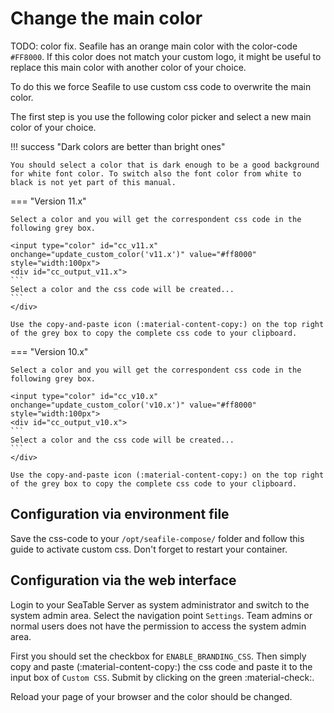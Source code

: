# Change the main color

TODO: color fix.
Seafile has an orange main color with the color-code `#FF8000`. If this color does not match your custom logo, it might be useful to replace this main color with another color of your choice.

To do this we force Seafile to use custom css code to overwrite the main color.

The first step is you use the following color picker and select a new main color of your choice.

!!! success "Dark colors are better than bright ones"

    You should select a color that is dark enough to be a good background for white font color. To switch also the font color from white to black is not yet part of this manual.

=== "Version 11.x"

    Select a color and you will get the correspondent css code in the following grey box.

    <input type="color" id="cc_v11.x" onchange="update_custom_color('v11.x')" value="#ff8000" style="width:100px">
    <div id="cc_output_v11.x">
    ```
    Select a color and the css code will be created...
    ```
    </div>

    Use the copy-and-paste icon (:material-content-copy:) on the top right of the grey box to copy the complete css code to your clipboard.

=== "Version 10.x"

    Select a color and you will get the correspondent css code in the following grey box.

    <input type="color" id="cc_v10.x" onchange="update_custom_color('v10.x')" value="#ff8000" style="width:100px">
    <div id="cc_output_v10.x">
    ```
    Select a color and the css code will be created...
    ```
    </div>

    Use the copy-and-paste icon (:material-content-copy:) on the top right of the grey box to copy the complete css code to your clipboard.

## Configuration via environment file

<!--TODO: verlinken...-->

Save the css-code to your `/opt/seafile-compose/` folder and follow this guide to activate custom css. Don't forget to restart your container.

## Configuration via the web interface

Login to your SeaTable Server as system administrator and switch to the system admin area. Select the navigation point `Settings`. Team admins or normal users does not have the permission to access the system admin area.

First you should set the checkbox for `ENABLE_BRANDING_CSS`. Then simply copy and paste (:material-content-copy:) the css code and paste it to the input box of `Custom CSS`. Submit by clicking on the green :material-check:.

Reload your page of your browser and the color should be changed.
